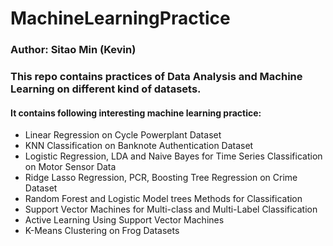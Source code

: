 # MachineLearningPractice

### Author: Sitao Min (Kevin)

### This repo contains practices of Data Analysis and Machine Learning on different kind of datasets. 

#### It contains following interesting machine learning practice:

- Linear Regression on Cycle Powerplant Dataset
- KNN Classification on Banknote Authentication Dataset
- Logistic Regression, LDA and Naive Bayes for Time Series Classification on Motor Sensor Data
- Ridge Lasso Regression,  PCR, Boosting Tree Regression on Crime Dataset
- Random Forest and Logistic Model trees Methods for Classification
- Support Vector Machines for Multi-class and Multi-Label Classification
- Active Learning Using Support Vector Machines
- K-Means Clustering on Frog Datasets
